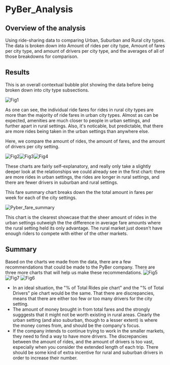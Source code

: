 # PyBer_Analysis
## Overview of the analysis
Using ride-sharing data to comparing Urban, Suburban and Rural city types.
The data is broken down into Amount of rides per city type, Amount of fares per city type, and amount of drivers per city type, and the averages of all of those breakdowns for comparison. 


## Results
This is an overall contextual bubble plot showing the data before being broken down into city type subsections.

![Fig1](https://user-images.githubusercontent.com/78869891/113526025-3575c900-9586-11eb-9cc3-f4d3091982e7.png)

As one can see, the individual ride fares for rides in rural city types are more than the majority of ride fares in urban city types. Almost as can be expected, amenities are much closer to people in urban settings, and further apart in rural settings. Also, it's noticable, but predictable, that there are more rides being taken in the urban settings than anywhere else.

Here, we compare the amount of rides, the amount of fares, and the amount of drivers per city setting.

![Fig2](https://user-images.githubusercontent.com/78869891/113526331-ac5f9180-9587-11eb-8f91-1416973cb49b.png)![Fig3](https://user-images.githubusercontent.com/78869891/113526335-b08baf00-9587-11eb-9815-bb3c26172e9d.png)![Fig4](https://user-images.githubusercontent.com/78869891/113526348-b8e3ea00-9587-11eb-8731-4f6f4b2f3623.png)

These charts are fairly self-explanatory, and really only take a slightly deeper look at the relationships we could already see in the first chart: there are more rides in urban settings, the rides are longer in rural settings, and there are fewer drivers in suburban and rural settings.

This fare summary chart breaks down the the total amount in fares per week for each of the city settings. 

![Pyber_fare_summary](https://user-images.githubusercontent.com/78869891/113527647-2db92300-958c-11eb-8b8f-ad4a23d710f2.png)

This chart is the clearest showcase that the sheer amount of rides in the urban settings outweigh the the difference in average fare amounts where the rural setting held its only advantage.  The rural market just doesn't have enough riders to compete with either of the other markets. 

## Summary
Based on the charts we made from the data, there are a few recommendations that could be made to the PyBer company. There are three more charts that will help us make these recommendations. 
![Fig5](https://user-images.githubusercontent.com/78869891/113528012-58f04200-958d-11eb-9dcc-cf92057c1b8a.png) ![Fig7](https://user-images.githubusercontent.com/78869891/113528023-5f7eb980-958d-11eb-80f6-96e76181dce2.png) ![Fig6](https://user-images.githubusercontent.com/78869891/113528016-5aba0580-958d-11eb-8e4c-fc4afdd3ecaf.png)

- In an ideal situation, the "% of Total Rides pie chart" and the "% of Total Drivers" pie chart would be the same. That there are discrepancies, means that there are either too few or too many drivers for the city setting.
- The amount of money brought in from total fares and the strongly sugggests that it might not be worth existing in rural areas. Clearly the urban setting (and also suburban, though to a lesser extent) is where the money comes from, and should be the company's focus.
- If the company intends to continue trying to work in the smaller markets, they need to find a way to have more drivers. The discrepancies between the amount of rides, and the amount of drivers is too vast, especially when you consider the extended length of each trip. There should be some kind of extra incentive for rural and suburban drivers in order to increase their number. 
